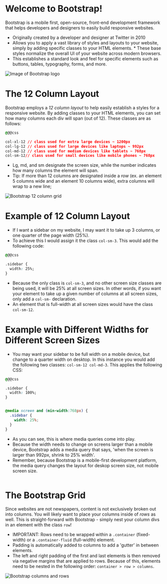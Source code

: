 
# Welcome to Bootstrap!

Bootstrap is a mobile first, open-source, front-end development framework that helps developers and designers to easily build responsive websites.

* Originally created by a developer and designer at Twitter in 2010
* Allows you to apply a vast library of styles and layouts to your website, simply by adding specific classes to your HTML elements. * These base styles normalize the overall UI of your website across modern browsers.
* This establishes a standard look and feel for specific elements such as buttons, tables, typography, forms, and more.

![Image of Bootstrap logo](https://www.vectorlogo.zone/logos/getbootstrap/getbootstrap-card.png "Bootstrap Logo")

# The 12 Column Layout

Bootstrap employs a *12 column layout* to help easily establish a styles for a responsive website. By adding classes to your HTML elements, you can set how many columns each div will span (out of 12). These classes are as follows:

```css
@@@css

col-xl-12 // class used for extra large devices ~ 1200px
col-lg-12 // class used for large devices like laptops ~ 992px
col-md-12 // class used for medium devices like tablets ~ 768px
col-sm-12// class used for small devices like mobile phones ~ 768px
```

* Lg, md, and sm designate the screen size, while the number indicates how many columns the element will span.
* Tip: If more than 12 columns are designated inside a *row* (ex. an element 5 columns wide and an element 10 columns wide), extra columns will wrap to a new line;

![Bootstrap 12 column grid](https://mobomo.s3.amazonaws.com/uploads/2017/09/BlogArticle-BootstrapGrid.png "Bootstrap Grid System")

# Example of 12 Column Layout

* If I want a sidebar on my website, I may want it to take up 3 columns, or one quarter of the page width (25%).
* To achieve this I would assign it the class `col-sm-3`. This would add the following code:

```css
@@@css

.sidebar {
  width: 25%;
}

```

* Because the only class is `col-sm-3`, and no other screen size classes are being used, it will be 25% at all screen sizes. In other words, if you want your element to take up a given number of columns at all screen sizes, only add a `col-sm-` declaration.
* An element that is full-width at all screen sizes would have the class `col-sm-12`.

# Example with Different Widths for Different Screen Sizes

* You may want your sidebar to be full width on a mobile device, but change to a quarter width on desktop. In this instance you would add the following two classes: `col-sm-12 col-md-3`. This applies the following CSS:

```css
@@@css

.sidebar {
  width: 100%;
}


@media screen and (min-width:768px) {
  .sidebar {
    width: 25%;
  }
}
```

* As you can see, this is where media queries come into play.
* Because the width needs to change on screens larger than a mobile device, Bootstrap adds a media query that says, 'when the screen is larger than 992px, shrink to 25% width'.
* Remember, because Bootstrap is a mobile-first development platform, the media query changes the layout for deskop screen size, not mobile screen size.

<IMG OF BOOTSTRAP SIDEBAR>

# The Bootstrap Grid

Since websites are not newspapers, content is not exclusively broken out into columns. You will likely want to place your columns inside of *rows* as well. This is straight-forward with Bootstrap - simply nest your column divs in an element with the class `row`!

* IMPORTANT: Rows need to be wrapped within a `.container` (fixed-width) or a `.container-fluid` (full-width) element.
* Padding is automatically added to columns to add a 'gutter' in between elements.
* The left and right padding of the first and last elements is then removed via negative margins that are applied to rows. Because of this, elements need to be nested in the following order: `container > row > columns`.

![Bootstrap columns and rows](https://i.imgur.com/FaYuui8.png "Bootstrap Rows")
